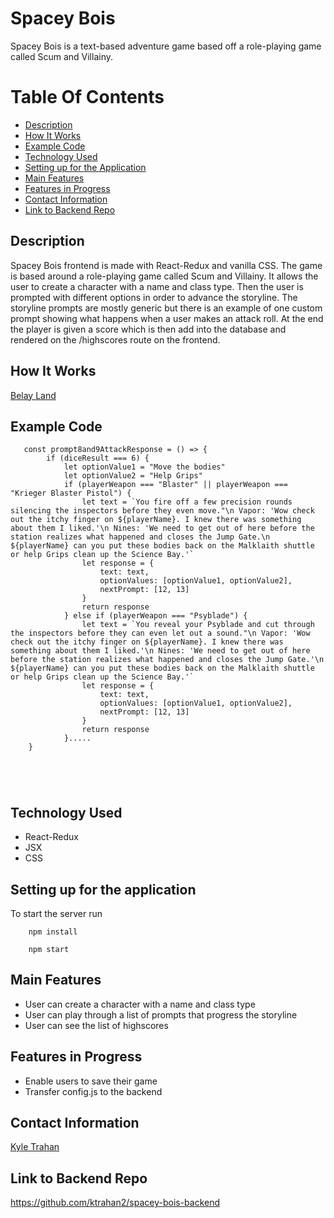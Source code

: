 # Spacey Bois

Spacey Bois is a text-based adventure game based off a role-playing game called Scum and Villainy.  

# Table Of Contents 
- [Description](https://github.com/ktrahan2spacey-bois-frontend#description)
- [How It Works](https://github.com/ktrahan2/spacey-bois-frontend#how-it-works)
- [Example Code](https://github.com/ktrahan2/spacey-bois-frontend#example-code)
- [Technology Used](https://github.com/ktrahan2/spacey-bois-frontend#technology-used)
- [Setting up for the Application](https://github.com/spacey-bois-frontend#setting-up-for-the-application)
- [Main Features](https://github.com/ktrahan2/spacey-bois-frontend#main-features)
- [Features in Progress](https://github.com/ktrahan2/spacey-bois-frontend#features-in-progress)
- [Contact Information](https://github.com/ktrahan2/spacey-bois-frontend#contact-information)
- [Link to Backend Repo](https://github.com/ktrahan2/spacey-bois-frontend#link-to-backend-repo)

## Description

Spacey Bois frontend is made with React-Redux and vanilla CSS. The game is based around a role-playing game called Scum and Villainy. It allows the user to create a character with a name and class type. Then the user is prompted with different options in order to advance the storyline. The storyline prompts are mostly generic but there is an example of one custom prompt showing what happens when a user makes an attack roll. At the end the player is given a score which is then add into the database and rendered on the /highscores route on the frontend. 

## How It Works

[Belay Land](https://youtu.be/mLFRHayBuT4)

## Example Code 
```
   const prompt8and9AttackResponse = () => {
        if (diceResult === 6) {
            let optionValue1 = "Move the bodies"
            let optionValue2 = "Help Grips"
            if (playerWeapon === "Blaster" || playerWeapon === "Krieger Blaster Pistol") {
                let text = `You fire off a few precision rounds silencing the inspectors before they even move."\n Vapor: 'Wow check out the itchy finger on ${playerName}. I knew there was something about them I liked.'\n Nines: 'We need to get out of here before the station realizes what happened and closes the Jump Gate.\n ${playerName} can you put these bodies back on the Malklaith shuttle or help Grips clean up the Science Bay.'`
                let response = {
                    text: text,
                    optionValues: [optionValue1, optionValue2],
                    nextPrompt: [12, 13]
                }
                return response
            } else if (playerWeapon === "Psyblade") {
                let text = `You reveal your Psyblade and cut through the inspectors before they can even let out a sound."\n Vapor: 'Wow check out the itchy finger on ${playerName}. I knew there was something about them I liked.'\n Nines: 'We need to get out of here before the station realizes what happened and closes the Jump Gate.'\n ${playerName} can you put these bodies back on the Malklaith shuttle or help Grips clean up the Science Bay.'`
                let response = {
                    text: text,
                    optionValues: [optionValue1, optionValue2],
                    nextPrompt: [12, 13]
                }
                return response
            }.....
    }    
```
```
   
```
```
    
```

## Technology Used

- React-Redux
- JSX
- CSS


## Setting up for the application

To start the server run

```
    npm install
```

``` 
    npm start 
```

## Main Features

- User can create a character with a name and class type
- User can play through a list of prompts that progress the storyline
- User can see the list of highscores

## Features in Progress

- Enable users to save their game 
- Transfer config.js to the backend

## Contact Information

[Kyle Trahan](https://www.linkedin.com/in/kyle-trahan-8384678b/)

## Link to Backend Repo

https://github.com/ktrahan2/spacey-bois-backend

